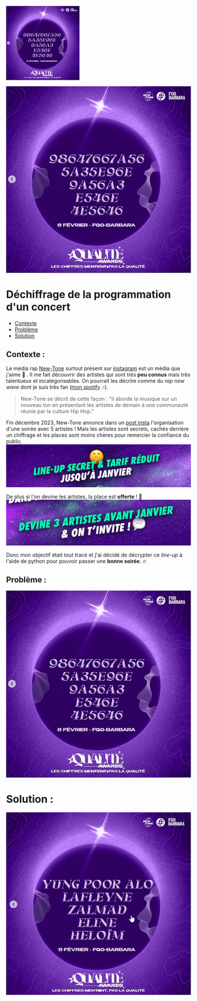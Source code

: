 <img src="images\ciphered_lineup.png" alt="Ciphered lineup" width="200"/>

![Ciphered lineup ](images/ciphered_lineup.png)


# Déchiffrage de la programmation d'un concert 

- [Contexte](#Contexte-)
- [Problème](#Problème-)
- [Solution](#Solution-)

## Contexte :
Le média rap [New-Tone](https://www.new-tone.fr) surtout présent sur [instagram](https://www.instagram.com/newtone.scope/)  est un média que j'aime :purple_heart: . Il me fait découvrir des artistes qui sont très **peu connus** mais très talentueux et incatégorisables. On pourrait les décrire comme du *rap new wave* dont je suis très fan ([mon spotify](https://open.spotify.com/user/kilaposhi?si=9c4a7807956346c1) :notes:).
  
>New-Tone se décrit de cette façon : "Il aborde la musique sur un nouveau ton en présentant les artistes de demain à une communauté réunie par la culture Hip Hop."
  
Fin décembre 2023, New-Tone annonce dans un [post insta](https://www.instagram.com/p/Cl6anVzt1lw/?utm_source=ig_web_copy_link) l'organisation d'une soirée avec 5 artistes ! Mais les artistes sont secrets, cachés derrière un chiffrage et les places sont moins chères pour remercier la confiance du public.  
![Line up secret et tarif réduit](images/secret_lineup.png)

De plus si l'on devine les artistes, la place est **offerte** !  :star2: 
![Devine 3 artistes et on t'invite !](images/Free_entry.png)

Donc mon objectif était tout tracé et j'ai décidé de décrypter ce *line-up* à l'aide de python pour pouvoir passer une **bonne soirée**. :fire:



## Problème :



 
![ciphered line-up | 400](images/ciphered_lineup.png)


# Solution :

![Solution, décryptée](images/unciphered_lineup.png)
